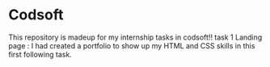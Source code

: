 # Codsoft
This repository is madeup for my internship tasks in codsoft!!
task 1
Landing page :
I had created a portfolio to show up my HTML and CSS skills in this first following task.
